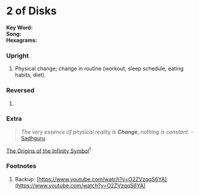 # 2 of Disks

**Key Word:**   
**Song:**   
**Hexagrams:** 



### Upright

1) Physical change; change in routine (workout, sleep schedule, eating habits, diet).



### Reversed

1) 



### Extra

>*The very essence of physical reality is ***Change***, nothing is constant.* - [Sadhguru](https://www.youtube.com/shorts/wHUd94T4enk)

[The Origins of the Infinity Symbol](https://www.youtube.com/watch?v=w7BO_dfwuLo)<sup>1</sup>



### Footnotes

1. Backup: [https://www.youtube.com/watch?v=O2ZVzqqS6YA](https://www.youtube.com/watch?v=O2ZVzqqS6YA)


